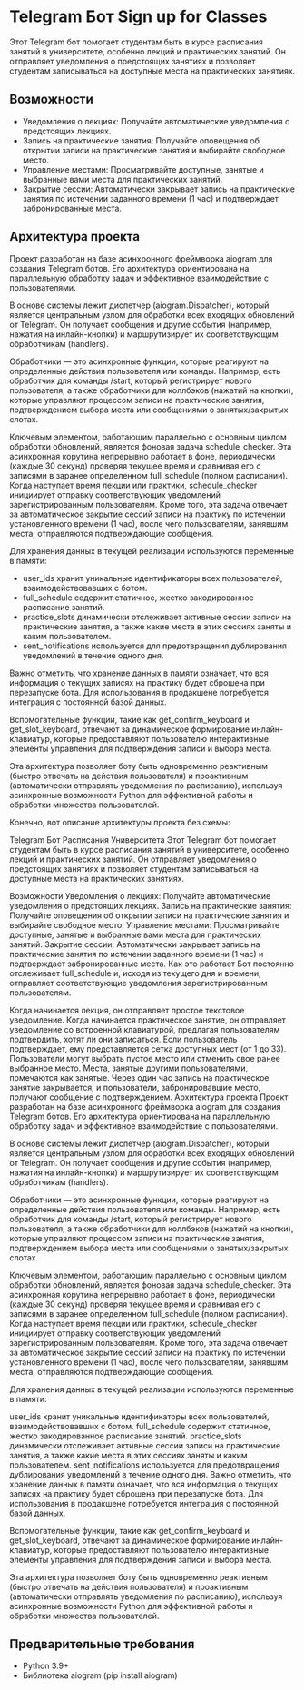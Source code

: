 # Telegram Бот Sign up for Classes

Этот Telegram бот помогает студентам быть в курсе расписания занятий в университете, особенно лекций и практических занятий. Он отправляет уведомления о предстоящих занятиях и позволяет студентам записываться на доступные места на практических занятиях.

## Возможности

* Уведомления о лекциях: Получайте автоматические уведомления о предстоящих лекциях.
* Запись на практические занятия: Получайте оповещения об открытии записи на практические занятия и выбирайте свободное место.
* Управление местами: Просматривайте доступные, занятые и выбранные вами места для практических занятий.
* Закрытие сессии: Автоматически закрывает запись на практические занятия по истечении заданного времени (1 час) и подтверждает забронированные места.

## Архитектура проекта

Проект разработан на базе асинхронного фреймворка aiogram для создания Telegram ботов. Его архитектура ориентирована на параллельную обработку задач и эффективное взаимодействие с пользователями.

В основе системы лежит диспетчер (aiogram.Dispatcher), который является центральным узлом для обработки всех входящих обновлений от Telegram. Он получает сообщения и другие события (например, нажатия на инлайн-кнопки) и маршрутизирует их соответствующим обработчикам (handlers).

Обработчики — это асинхронные функции, которые реагируют на определенные действия пользователя или команды. Например, есть обработчик для команды /start, который регистрирует нового пользователя, а также обработчики для коллбэков (нажатий на кнопки), которые управляют процессом записи на практические занятия, подтверждением выбора места или сообщениями о занятых/закрытых слотах.

Ключевым элементом, работающим параллельно с основным циклом обработки обновлений, является фоновая задача schedule_checker. Эта асинхронная корутина непрерывно работает в фоне, периодически (каждые 30 секунд) проверяя текущее время и сравнивая его с записями в заранее определенном full_schedule (полном расписании). Когда наступает время лекции или практики, schedule_checker инициирует отправку соответствующих уведомлений зарегистрированным пользователям. Кроме того, эта задача отвечает за автоматическое закрытие сессий записи на практику по истечении установленного времени (1 час), после чего пользователям, занявшим места, отправляются подтверждающие сообщения.

Для хранения данных в текущей реализации используются переменные в памяти:

* user_ids хранит уникальные идентификаторы всех пользователей, взаимодействовавших с ботом.
* full_schedule содержит статичное, жестко закодированное расписание занятий.
* practice_slots динамически отслеживает активные сессии записи на практические занятия, а также какие места в этих сессиях заняты и каким пользователем.
* sent_notifications используется для предотвращения дублирования уведомлений в течение одного дня.

Важно отметить, что хранение данных в памяти означает, что вся информация о текущих записях на практику будет сброшена при перезапуске бота. Для использования в продакшене потребуется интеграция с постоянной базой данных.

Вспомогательные функции, такие как get_confirm_keyboard и get_slot_keyboard, отвечают за динамическое формирование инлайн-клавиатур, которые предоставляют пользователю интерактивные элементы управления для подтверждения записи и выбора места.

Эта архитектура позволяет боту быть одновременно реактивным (быстро отвечать на действия пользователя) и проактивным (автоматически отправлять уведомления по расписанию), используя асинхронные возможности Python для эффективной работы и обработки множества пользователей.

Конечно, вот описание архитектуры проекта без схемы:

Telegram Бот Расписания Университета
Этот Telegram бот помогает студентам быть в курсе расписания занятий в университете, особенно лекций и практических занятий. Он отправляет уведомления о предстоящих занятиях и позволяет студентам записываться на доступные места на практических занятиях.

Возможности
Уведомления о лекциях: Получайте автоматические уведомления о предстоящих лекциях.
Запись на практические занятия: Получайте оповещения об открытии записи на практические занятия и выбирайте свободное место.
Управление местами: Просматривайте доступные, занятые и выбранные вами места для практических занятий.
Закрытие сессии: Автоматически закрывает запись на практические занятия по истечении заданного времени (1 час) и подтверждает забронированные места.
Как это работает
Бот постоянно отслеживает full_schedule и, исходя из текущего дня и времени, отправляет соответствующие уведомления зарегистрированным пользователям.

Когда начинается лекция, он отправляет простое текстовое уведомление.
Когда начинается практическое занятие, он отправляет уведомление со встроенной клавиатурой, предлагая пользователям подтвердить, хотят ли они записаться.
Если пользователь подтверждает, ему представляется сетка доступных мест (от 1 до 33).
Пользователи могут выбрать пустое место или отменить свое ранее выбранное место.
Места, занятые другими пользователями, помечаются как занятые.
Через один час запись на практическое занятие закрывается, и пользователи, забронировавшие место, получают сообщение с подтверждением.
Архитектура проекта
Проект разработан на базе асинхронного фреймворка aiogram для создания Telegram ботов. Его архитектура ориентирована на параллельную обработку задач и эффективное взаимодействие с пользователями.

В основе системы лежит диспетчер (aiogram.Dispatcher), который является центральным узлом для обработки всех входящих обновлений от Telegram. Он получает сообщения и другие события (например, нажатия на инлайн-кнопки) и маршрутизирует их соответствующим обработчикам (handlers).

Обработчики — это асинхронные функции, которые реагируют на определенные действия пользователя или команды. Например, есть обработчик для команды /start, который регистрирует нового пользователя, а также обработчики для коллбэков (нажатий на кнопки), которые управляют процессом записи на практические занятия, подтверждением выбора места или сообщениями о занятых/закрытых слотах.

Ключевым элементом, работающим параллельно с основным циклом обработки обновлений, является фоновая задача schedule_checker. Эта асинхронная корутина непрерывно работает в фоне, периодически (каждые 30 секунд) проверяя текущее время и сравнивая его с записями в заранее определенном full_schedule (полном расписании). Когда наступает время лекции или практики, schedule_checker инициирует отправку соответствующих уведомлений зарегистрированным пользователям. Кроме того, эта задача отвечает за автоматическое закрытие сессий записи на практику по истечении установленного времени (1 час), после чего пользователям, занявшим места, отправляются подтверждающие сообщения.

Для хранения данных в текущей реализации используются переменные в памяти:

user_ids хранит уникальные идентификаторы всех пользователей, взаимодействовавших с ботом.
full_schedule содержит статичное, жестко закодированное расписание занятий.
practice_slots динамически отслеживает активные сессии записи на практические занятия, а также какие места в этих сессиях заняты и каким пользователем.
sent_notifications используется для предотвращения дублирования уведомлений в течение одного дня.
Важно отметить, что хранение данных в памяти означает, что вся информация о текущих записях на практику будет сброшена при перезапуске бота. Для использования в продакшене потребуется интеграция с постоянной базой данных.

Вспомогательные функции, такие как get_confirm_keyboard и get_slot_keyboard, отвечают за динамическое формирование инлайн-клавиатур, которые предоставляют пользователю интерактивные элементы управления для подтверждения записи и выбора места.

Эта архитектура позволяет боту быть одновременно реактивным (быстро отвечать на действия пользователя) и проактивным (автоматически отправлять уведомления по расписанию), используя асинхронные возможности Python для эффективной работы и обработки множества пользователей.

## Предварительные требования

* Python 3.9+
* Библиотека aiogram (pip install aiogram)
